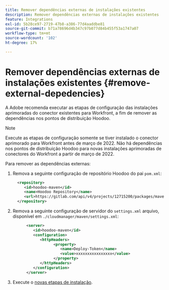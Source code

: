 ```yaml
---
title: Remover dependências externas de instalações existentes
description: Remover dependências externas de instalações existentes
feature: Integrations
exl-id: 5b28ce97-2719-47b8-a386-77d4aaddbe81
source-git-commit: b71a78696d4b347c97b077d84b455f53a1747a07
workflow-type: tm+mt
source-wordcount: '102'
ht-degree: 17%

---
```


# Remover dependências externas de instalações existentes {#remove-external-depedencies}

A Adobe recomenda executar as etapas de configuração das instalações aprimoradas do conector existentes para Workfront, a fim de remover as dependências nos pontos de distribuição Hoodoo.

>[!NOTE]
>
>Execute as etapas de configuração somente se tiver instalado o conector aprimorado para Workfront antes de março de 2022. Não há dependências nos pontos de distribuição Hoodoo para novas instalações aprimoradas de conectores do Workfront a partir de março de 2022.

Para remover as dependências externas:

1. Remova a seguinte configuração de repositório Hoodoo do pai `pom.xml`:

   ```XML
     <repository>
        <id>hoodoo-maven</id>
        <name>Hoodoo Repository</name>
        <url>https://gitlab.com/api/v4/projects/12715200/packages/maven</url>
     </repository>
   ```

1. Remova a seguinte configuração de servidor do `settings.xml` arquivo, disponível em `./cloudmanager/maven/settings.xml`:

   ```XML
         <server>
            <id>hoodoo-maven</id>
            <configuration>
               <httpHeaders>
                     <property>
                        <name>Deploy-Token</name>
                        <value>xxxxxxxxxxxxxxxx</value>
                     </property>
               </httpHeaders>
            </configuration>
         </server>
   ```

1. Execute o [novas etapas de instalação](workfront-connector-install.md).
